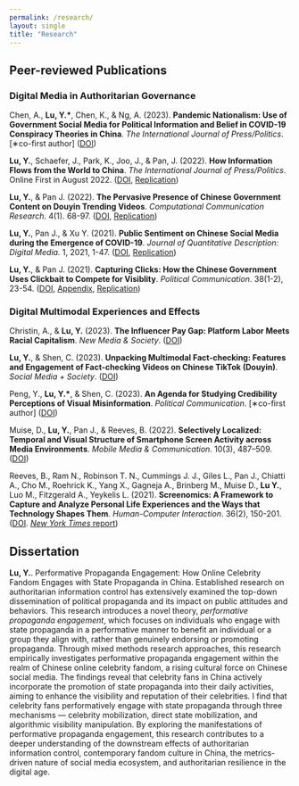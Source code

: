 ```yaml
---
permalink: /research/
layout: single
title: "Research"
---
```


## Peer-reviewed Publications

### Digital Media in Authoritarian Governance
Chen, A., <b>Lu, Y.*</b>, Chen, K., & Ng, A. (2023). <b>Pandemic Nationalism: Use of Government Social Media for Political Information and Belief in COVID-19 Conspiracy Theories in China</b>. <i>The International Journal of Press/Politics</i>. [∗co-first author] ([DOI](https://journals.sagepub.com/doi/10.1177/19401612231153107))

<b>Lu, Y.</b>, Schaefer, J., Park, K., Joo, J., & Pan, J. (2022). <b>How Information Flows from the World to China</b>. <i>The International Journal of Press/Politics</i>. Online First in August 2022. ([DOI](https://journals.sagepub.com/doi/10.1177/19401612221117470), [Replication](https://doi.org/10.7910/DVN/7C7FEI))

<b>Lu, Y.</b>, & Pan J. (2022). <b>The Pervasive Presence of Chinese Government Content on Douyin Trending Videos</b>. <i>Computational Communication Research</i>. 4(1). 68-97. ([DOI](https://www.aup-online.com/content/journals/10.5117/CCR2022.2.002.LU), [Replication](https://github.com/yingdanlu/Douyin_CCR))

<b>Lu, Y.</b>, Pan J., & Xu Y. (2021). <b>Public Sentiment on Chinese Social Media during the Emergence of COVID-19</b>. <i>Journal of Quantitative Description: Digital Media.</i> 1, 2021, 1-47. ([DOI](https://doi.org/10.51685/jqd.2021.013), [Replication](https://dataverse.harvard.edu/dataset.xhtml?persistentId=doi:10.7910/DVN/ZIIQUG))

<b>Lu, Y.</b>, & Pan J. (2021). <b>Capturing Clicks: How the Chinese Government Uses Clickbait to Compete for Visiblity</b>. <i>Political Communication</i>. 38(1-2), 23-54. ([DOI](https://www.tandfonline.com/doi/full/10.1080/10584609.2020.1765914), [Appendix](/Lu&Pan_appendix.pdf), [Replication](https://dataverse.harvard.edu/dataset.xhtml?persistentId=doi:10.7910/DVN/TALJOT))


### Digital Multimodal Experiences and Effects
Christin, A., & <b>Lu, Y.</b> (2023). <b>The Influencer Pay Gap: Platform Labor Meets Racial Capitalism</b>. <i>New Media & Society</i>. ([DOI](https://doi.org/10.1177/14614448231164995))

<b>Lu, Y.</b>, & Shen, C. (2023). <b>Unpacking Multimodal Fact-checking: Features and Engagement of Fact-checking Videos on Chinese TikTok (Douyin)</b>. <i>Social Media + Society</i>. ([DOI](https://journals.sagepub.com/doi/10.1177/20563051221150406))

Peng, Y., <b>Lu, Y.*</b>, & Shen, C. (2023). <b>An Agenda for Studying Credibility Perceptions of Visual Misinformation</b>. <i>Political Communication</i>. [∗co-first author] ([DOI](https://www.tandfonline.com/doi/full/10.1080/10584609.2023.2175398))

Muise, D., <b>Lu, Y.</b>, Pan J., & Reeves, B. (2022). <b>Selectively Localized: Temporal and Visual Structure of Smartphone Screen Activity across Media Environments</b>. <i>Mobile Media & Communication</i>. 10(3), 487–509. ([DOI](https://journals.sagepub.com/doi/full/10.1177/20501579221080333#_i32))

Reeves, B., Ram N., Robinson T. N., Cummings J. J., Giles L., Pan J., Chiatti A., Cho M., Roehrick K., Yang X., Gagneja A., Brinberg M., Muise D., <b>Lu Y.</b>, Luo M., Fitzgerald A., Yeykelis L. (2021). <b>Screenomics: A Framework to Capture and Analyze Personal Life Experiences and the Ways that Technology Shapes Them</b>. <i>Human-Computer Interaction</i>. 36(2), 150-201. ([DOI](https://www.tandfonline.com/doi/full/10.1080/07370024.2019.1578652). [<i>New York Times</i> report](https://www.nytimes.com/2019/05/31/health/screen-time-mental-health-screenome.html))



## Dissertation
<b>Lu, Y.</b>. Performative Propaganda Engagement: How Online Celebrity Fandom Engages with State Propaganda in
China.
Established research on authoritarian information control has extensively examined the top-down dissemination of political propaganda and its impact on public attitudes and behaviors. This research introduces a novel theory, <i>performative propaganda engagement</i>, which focuses on individuals who engage with state propaganda in a performative manner to benefit an individual or a group they align with, rather than genuinely endorsing or promoting propaganda. Through mixed methods research approaches, this research empirically investigates performative propaganda engagement within the realm of Chinese online celebrity fandom, a rising cultural force on Chinese social media. The findings reveal that celebrity fans in China actively incorporate the promotion of state propaganda into their daily activities, aiming to enhance the visibility and reputation of their celebrities. I find that celebrity fans performatively engage with state propaganda through three mechanisms — celebrity mobilization, direct state mobilization, and algorithmic visibility manipulation. By exploring the manifestations of performative propaganda engagement, this research contributes to a deeper understanding of the downstream effects of authoritarian information control, contemporary fandom culture in China, the metrics-driven nature of social media ecosystem, and authoritarian resilience in the digital age. 
